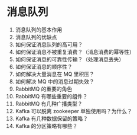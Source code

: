 # 消息队列

1. 消息队列的基本作用
2. 消息队列的优缺点
3. 如何保证消息队列的高可用？
4. 如何保证消息不被重复消费？（消息消费的幂等性）
5. 如何保证消息的可靠性传输？（处理消息丢失）
6. 如何保证消息的顺序性？
7. 如何解决大量消息在 MQ 里积压？
8. 如何解决 MQ 中的消息过期失效？
9. RabbitMQ 的重要的角色
10. RabbitMQ 有哪些重要的组件？
11. RabbitMQ 有几种广播类型？
12. Kafka 可以脱离 zookeeper 单独使用吗？为什么？
13. Kafka 有几种数据保留的策略？
14. Kafka 的分区策略有哪些？